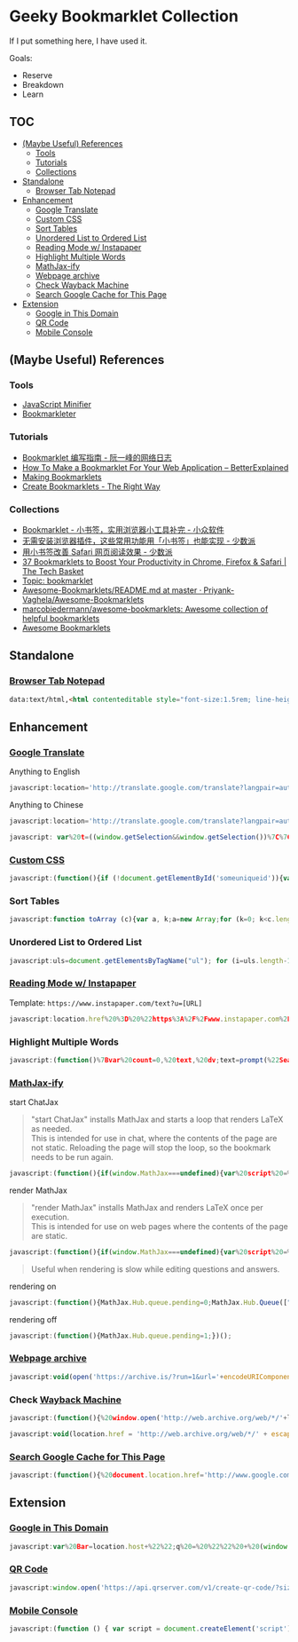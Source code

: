 # Geeky Bookmarklet Collection

If I put something here, I have used it.

Goals:

- Reserve
- Breakdown
- Learn

## TOC

<!-- MarkdownTOC -->

- [\(Maybe Useful\) References](#maybe-useful-references)
    - [Tools](#tools)
    - [Tutorials](#tutorials)
    - [Collections](#collections)
- [Standalone](#standalone)
    - [Browser Tab Notepad](#browser-tab-notepad)
- [Enhancement](#enhancement)
    - [Google Translate](#google-translate)
    - [Custom CSS](#custom-css)
    - [Sort Tables](#sort-tables)
    - [Unordered List to Ordered List](#unordered-list-to-ordered-list)
    - [Reading Mode w/ Instapaper](#reading-mode-w-instapaper)
    - [Highlight Multiple Words](#highlight-multiple-words)
    - [MathJax-ify](#mathjax-ify)
    - [Webpage archive](#webpage-archive)
    - [Check Wayback Machine](#check-wayback-machine)
    - [Search Google Cache for This Page](#search-google-cache-for-this-page)
- [Extension](#extension)
    - [Google in This Domain](#google-in-this-domain)
    - [QR Code](#qr-code)
    - [Mobile Console](#mobile-console)

<!-- /MarkdownTOC -->

## (Maybe Useful) References

### Tools

- [JavaScript Minifier](https://javascript-minifier.com/)
- [Bookmarkleter](https://chriszarate.github.io/bookmarkleter/)

### Tutorials

- [Bookmarklet 编写指南 \- 阮一峰的网络日志](http://www.ruanyifeng.com/blog/2011/06/a_guide_for_writing_bookmarklet.html)
- [How To Make a Bookmarklet For Your Web Application – BetterExplained](https://betterexplained.com/articles/how-to-make-a-bookmarklet-for-your-web-application/)
- [Making Bookmarklets](https://gist.github.com/caseywatts/c0cec1f89ccdb8b469b1)
- [Create Bookmarklets \- The Right Way](https://code.tutsplus.com/tutorials/create-bookmarklets-the-right-way--net-18154)

### Collections

- [Bookmarklet \- 小书签，实用浏览器小工具补完 - 小众软件](https://www.appinn.com/bookmarklet/)
- [无需安装浏览器插件，这些常用功能用「小书签」也能实现 - 少数派](https://sspai.com/post/45662)
- [用小书签改善 Safari 网页阅读效果 - 少数派](https://sspai.com/post/52286)
- [37 Bookmarklets to Boost Your Productivity in Chrome, Firefox & Safari \| The Tech Basket](https://www.thetechbasket.com/internet/most-useful-bookmarklets/1398/)
- [Topic: bookmarklet](https://github.com/topics/bookmarklet)
- [Awesome\-Bookmarklets/README\.md at master · Priyank\-Vaghela/Awesome\-Bookmarklets](https://github.com/Priyank-Vaghela/Awesome-Bookmarklets/blob/master/README.md)
- [marcobiedermann/awesome\-bookmarklets: Awesome collection of helpful bookmarklets](https://github.com/marcobiedermann/awesome-bookmarklets)
- [Awesome Bookmarklets](https://codepen.io/thesturs/pen/xbRomP)

## Standalone

### [Browser Tab Notepad](https://gist.github.com/loikein/24692da5ef45242a469dbf316b016c48#file-browser-tab-notepad-html)

```html
data:text/html,<html contenteditable style="font-size:1.5rem; line-height:1.4; max-width:60rem; margin:0 auto; padding:4rem;" spellcheck="false"><script>document.documentElement.focus();</script><title>Text Editor</title>
```

## Enhancement

### [Google Translate](https://translate.google.com/)

Anything to English

```js
javascript:location='http://translate.google.com/translate?langpair=auto|en&u='+encodeURIComponent(location)
```

Anything to Chinese

```js
javascript:location='http://translate.google.com/translate?langpair=auto|zh&u='+encodeURIComponent(location)
```

```js
javascript: var%20t=((window.getSelection&&window.getSelection())%7C%7C(document.getSelection&&document.getSelection())%7C%7C(document.selection&&document.selection.createRange&&document.selection.createRange().text)); var%20e=(document.charset%7C%7Cdocument.characterSet);if(t!='')%7Blocation.href='http://translate.google.com/?text='+t+'&hl=zh-CN&langpair=auto%7Czh-CN&tbb=1&ie='+e; %7Delse%7Blocation.href='http://translate.google.com/translate?u='+encodeURIComponent(location.href)+'&hl=zh-CN&langpair=auto%7Czh-CN&tbb=1&ie='+e;%7D;
```

### [Custom CSS](http://juicystudio.com/article/accessible-stylesheet-bookmarklet.php)

```js
javascript:(function(){if (!document.getElementById('someuniqueid')){var objHead = document.getElementsByTagName('head'); if (objHead[0]){if (document.createElementNS && objHead[0].tagName == 'head') var objCSS = objHead[0].appendChild(document.createElementNS('http://www.w3.org/1999/xhtml', 'link')); else var objCSS = objHead[0].appendChild(document.createElement('link')); objCSS.id = 'someuniqueid'; objCSS.rel = 'stylesheet'; objCSS.href = 'http://juicystudio.com/css/bm.css'; objCSS.type = 'text/css';}}})()
```

### Sort Tables

```js
javascript:function toArray (c){var a, k;a=new Array;for (k=0; k<c.length; ++k)a[k]=c[k];return a;}function insAtTop(par,child){if(par.childNodes.length) par.insertBefore(child, par.childNodes[0]);else par.appendChild(child);}function countCols(tab){var nCols, i;nCols=0;for(i=0;i<tab.rows.length;++i)if(tab.rows[i].cells.length>nCols)nCols=tab.rows[i].cells.length;return nCols;}function makeHeaderLink(tableNo, colNo, ord){var link;link=document.createElement('a');link.href='javascript:sortTable('+tableNo+','+colNo+','+ord+');';link.appendChild(document.createTextNode((ord>0)?'a':'d'));return link;}function makeHeader(tableNo,nCols){var header, headerCell, i;header=document.createElement('tr');for(i=0;i<nCols;++i){headerCell=document.createElement('td');headerCell.appendChild(makeHeaderLink(tableNo,i,1));headerCell.appendChild(document.createTextNode('/'));headerCell.appendChild(makeHeaderLink(tableNo,i,-1));header.appendChild(headerCell);}return header;}g_tables=toArray(document.getElementsByTagName('table'));if(!g_tables.length) alert("This page doesn't contain any tables.");(function(){var j, thead;for(j=0;j<g_tables.length;++j){thead=g_tables[j].createTHead();insAtTop(thead, makeHeader(j,countCols(g_tables[j])))}}) ();function compareRows(a,b){if(a.sortKey==b.sortKey)return 0;return (a.sortKey < b.sortKey) ? g_order : -g_order;}function sortTable(tableNo, colNo, ord){var table, rows, nR, bs, i, j, temp;g_order=ord;g_colNo=colNo;table=g_tables[tableNo];rows=new Array();nR=0;bs=table.tBodies;for(i=0; i<bs.length; ++i)for(j=0; j<bs[i].rows.length; ++j){rows[nR]=bs[i].rows[j];temp=rows[nR].cells[g_colNo];if(temp) rows[nR].sortKey=temp.innerHTML;else rows[nR].sortKey="";++nR;}rows.sort(compareRows);for (i=0; i < rows.length; ++i)insAtTop(table.tBodies[0], rows[i]);}
```

### Unordered List to Ordered List

```js
javascript:uls=document.getElementsByTagName("ul"); for (i=uls.length-1; i>=0; --i) { oldul = uls[i]; newol = document.createElement("ol"); for(j=0;j<oldul.childNodes.length;++j) newol.appendChild(oldul.childNodes[j].cloneNode(true)); oldul.parentNode.replaceChild(newol, oldul); } void 0
```

### [Reading Mode w/ Instapaper](https://www.instapaper.com)

Template: `https://www.instapaper.com/text?u=[URL]`

```js
javascript:location.href%20%3D%20%22https%3A%2F%2Fwww.instapaper.com%2Ftext%3Fu%3D%22%20%2B%20encodeURIComponent(location.href)%3B
```

### Highlight Multiple Words

```js
javascript:(function()%7Bvar%20count=0,%20text,%20dv;text=prompt(%22Search%20phrase:%22,%20%22%22);if(text==null%20%7C%7C%20text.length==0)return;hlColor=prompt(%22Color:%22,%20%22yellow%22);dv=document.defaultView;function%20searchWithinNode(node,%20te,%20len)%7Bvar%20pos,%20skip,%20spannode,%20middlebit,%20endbit,%20middleclone;skip=0;if(%20node.nodeType==3%20)%7Bpos=node.data.toUpperCase().indexOf(te);if(pos%3E=0)%7Bspannode=document.createElement(%22SPAN%22);spannode.style.backgroundColor=%20hlColor;middlebit=node.splitText(pos);endbit=middlebit.splitText(len);middleclone=middlebit.cloneNode(true);spannode.appendChild(middleclone);middlebit.parentNode.replaceChild(spannode,middlebit);++count;skip=1;%7D%7Delse%20if(%20node.nodeType==1&&%20node.childNodes%20&&%20node.tagName.toUpperCase()!=%22SCRIPT%22%20&&%20node.tagName.toUpperCase!=%22STYLE%22)%7Bfor%20(var%20child=0;%20child%20%3C%20node.childNodes.length;%20++child)%7Bchild=child+searchWithinNode(node.childNodes%5Bchild%5D,%20te,%20len);%7D%7Dreturn%20skip;%7Dwindow.status=%22Searching%20for%20'%22+text+%22'...%22;searchWithinNode(document.body,%20text.toUpperCase(),%20text.length);window.status=%22Found%20%22+count+%22%20occurrence%22+(count==1?%22%22:%22s%22)+%22%20of%20'%22+text+%22'.%22;%7D)();
```

### [MathJax-ify](https://www.math.ucla.edu/~robjohn/math/mathjax.html)

start ChatJax

> "start ChatJax" installs MathJax and starts a loop that renders LaTeX as needed.  
> This is intended for use in chat, where the contents of the page are not static. 
> Reloading the page will stop the loop, so the bookmark needs to be run again. 

```js
javascript:(function(){if(window.MathJax===undefined){var%20script%20=%20document.createElement("script");script.type%20=%20"text/javascript";script.src%20=%20"https://cdnjs.cloudflare.com/ajax/libs/mathjax/2.7.1/MathJax.js?config=TeX-AMS_HTML";var%20config%20=%20%27MathJax.Hub.Config({%27%20+%20%27extensions:%20["tex2jax.js"],%27%20+%20%27tex2jax:%20{%20inlineMath:%20[["$","$"],["\\\\\\\\\\\\(","\\\\\\\\\\\\)"]],%20displayMath:%20[["$$","$$"],["\\\\[","\\\\]"]],%20processEscapes:%20true%20},%27%20+%20%27jax:%20["input/TeX","output/HTML-CSS"]%27%20+%20%27});%27%20+%20%27MathJax.Hub.Startup.onload();%27;if%20(window.opera)%20{script.innerHTML%20=%20config}%20else%20{script.text%20=%20config}%20document.getElementsByTagName("head")[0].appendChild(script);(doChatJax=function(){window.setTimeout(doChatJax,1000);MathJax.Hub.Queue(["Typeset",MathJax.Hub]);})();}else{MathJax.Hub.Queue(["Typeset",MathJax.Hub]);}})();
```

render MathJax

> "render MathJax" installs MathJax and renders LaTeX once per execution.  
> This is intended for use on web pages where the contents of the page are static. 

```js
javascript:(function(){if(window.MathJax===undefined){var%20script%20=%20document.createElement("script");script.type%20=%20"text/javascript";script.src%20=%20"https://cdnjs.cloudflare.com/ajax/libs/mathjax/2.7.1/MathJax.js?config=TeX-AMS_HTML";var%20config%20=%20%27MathJax.Hub.Config({%27%20+%20%27extensions:%20["tex2jax.js"],%27%20+%20%27tex2jax:%20{%20inlineMath:%20[["$","$"],["\\\\\\\\\\\\(","\\\\\\\\\\\\)"]],%20displayMath:%20[["$$","$$"],["\\\\[","\\\\]"]],%20processEscapes:%20true%20},%27%20+%20%27jax:%20["input/TeX","output/HTML-CSS"]%27%20+%20%27});%27%20+%20%27MathJax.Hub.Startup.onload();%27;if%20(window.opera)%20{script.innerHTML%20=%20config}%20else%20{script.text%20=%20config}%20document.getElementsByTagName("head")[0].appendChild(script);}else{MathJax.Hub.Queue(["Typeset",MathJax.Hub]);}})();
```

> Useful when rendering is slow while editing questions and answers. 

rendering on

```js
javascript:(function(){MathJax.Hub.queue.pending=0;MathJax.Hub.Queue(["Typeset",MathJax.Hub,"wmd-preview"]);})();
```

rendering off

```js
javascript:(function(){MathJax.Hub.queue.pending=1;})();
```

### [Webpage archive](https://archive.is/)

```js
javascript:void(open('https://archive.is/?run=1&url='+encodeURIComponent(document.location)))
```

### Check [Wayback Machine](http://web.archive.org/)

```js
javascript:(function(){%20window.open('http://web.archive.org/web/*/'+location.host)})();
```

```js
javascript:void(location.href = 'http://web.archive.org/web/*/' + escape(location.href));
```

### [Search Google Cache for This Page](https://www.google.com/)

```js
javascript:(function(){%20document.location.href='http://www.google.com/search?q=cache:'+escape(document.location.href)%20})();
```


## Extension

### [Google in This Domain](https://www.google.com/)

```js
javascript:var%20Bar=location.host+%22%22;q%20=%20%22%22%20+%20(window.getSelection%20?%20window.getSelection()%20:%20document.getSelection%20?%20document.getSelection()%20:%20document.selection.createRange().text);%20if%20(!q)%20q%20=%20prompt(%22\u8BF7\u8F93\u5165\u641C\u7D22\u7684\u5173\u952E\u8BCD:%22,%20%22%22);%20if%20(q!=null)%20{var%20qlocation=%22%20%22;qlocation=('http://www.google.com/search?num=30&hl=zh-CN&newwindow=1&q='+q+'&sitesearch='+Bar+'');window.open(qlocation);}%20void%200
```

### [QR Code](http://goqr.me/)

```js
javascript:window.open('https://api.qrserver.com/v1/create-qr-code/?size=150x150&data='%20+%20decodeURIComponent(location.href));void(0);
```

### [Mobile Console](https://github.com/liriliri/eruda)

```js
javascript:(function () { var script = document.createElement('script'); script.src="//cdn.jsdelivr.net/npm/eruda"; document.body.appendChild(script); script.onload = function () { eruda.init() } })();
```
